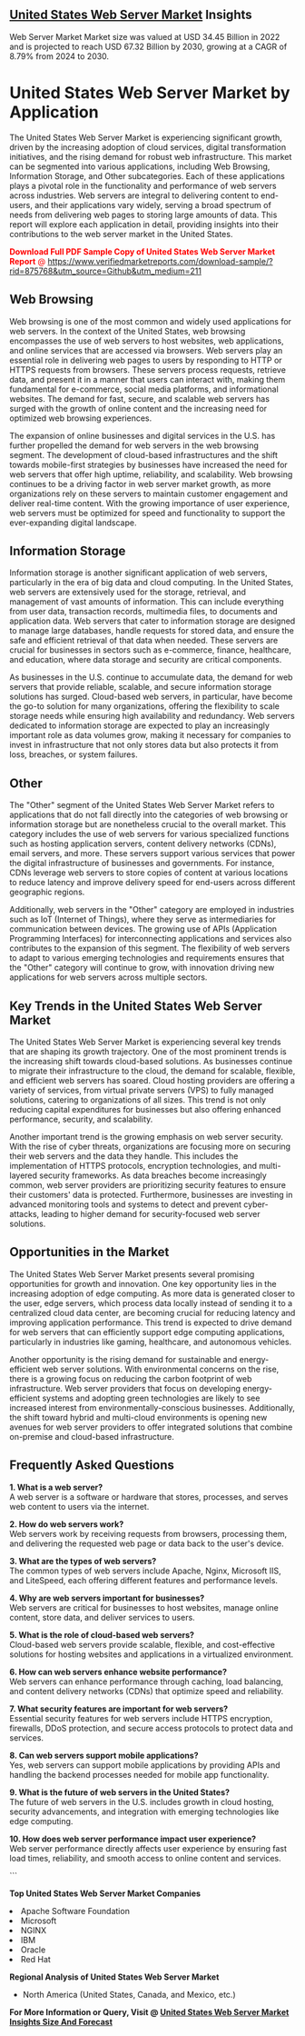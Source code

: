 <h2><a href="https://www.verifiedmarketreports.com/download-sample/?rid=875768&amp;utm_source=Github&amp;utm_medium=211" target="_blank">United States Web Server Market</a> Insights</h2><p>Web Server Market Market size was valued at USD 34.45 Billion in 2022 and is projected to reach USD 67.32 Billion by 2030, growing at a CAGR of 8.79% from 2024 to 2030.</p><p><h1>United States Web Server Market by Application</h1><p>The United States Web Server Market is experiencing significant growth, driven by the increasing adoption of cloud services, digital transformation initiatives, and the rising demand for robust web infrastructure. This market can be segmented into various applications, including Web Browsing, Information Storage, and Other subcategories. Each of these applications plays a pivotal role in the functionality and performance of web servers across industries. Web servers are integral to delivering content to end-users, and their applications vary widely, serving a broad spectrum of needs from delivering web pages to storing large amounts of data. This report will explore each application in detail, providing insights into their contributions to the web server market in the United States. <p><span class=""><span style="color: #ff0000;"><strong>Download Full PDF Sample Copy of United States Web Server Market Report</strong> @ </span><a href="https://www.verifiedmarketreports.com/download-sample/?rid=875768&amp;utm_source=Github&amp;utm_medium=211" target="_blank">https://www.verifiedmarketreports.com/download-sample/?rid=875768&amp;utm_source=Github&amp;utm_medium=211</a></span></p><h2>Web Browsing</h2><p>Web browsing is one of the most common and widely used applications for web servers. In the context of the United States, web browsing encompasses the use of web servers to host websites, web applications, and online services that are accessed via browsers. Web servers play an essential role in delivering web pages to users by responding to HTTP or HTTPS requests from browsers. These servers process requests, retrieve data, and present it in a manner that users can interact with, making them fundamental for e-commerce, social media platforms, and informational websites. The demand for fast, secure, and scalable web servers has surged with the growth of online content and the increasing need for optimized web browsing experiences.<p>The expansion of online businesses and digital services in the U.S. has further propelled the demand for web servers in the web browsing segment. The development of cloud-based infrastructures and the shift towards mobile-first strategies by businesses have increased the need for web servers that offer high uptime, reliability, and scalability. Web browsing continues to be a driving factor in web server market growth, as more organizations rely on these servers to maintain customer engagement and deliver real-time content. With the growing importance of user experience, web servers must be optimized for speed and functionality to support the ever-expanding digital landscape.</p><h2>Information Storage</h2><p>Information storage is another significant application of web servers, particularly in the era of big data and cloud computing. In the United States, web servers are extensively used for the storage, retrieval, and management of vast amounts of information. This can include everything from user data, transaction records, multimedia files, to documents and application data. Web servers that cater to information storage are designed to manage large databases, handle requests for stored data, and ensure the safe and efficient retrieval of that data when needed. These servers are crucial for businesses in sectors such as e-commerce, finance, healthcare, and education, where data storage and security are critical components.<p>As businesses in the U.S. continue to accumulate data, the demand for web servers that provide reliable, scalable, and secure information storage solutions has surged. Cloud-based web servers, in particular, have become the go-to solution for many organizations, offering the flexibility to scale storage needs while ensuring high availability and redundancy. Web servers dedicated to information storage are expected to play an increasingly important role as data volumes grow, making it necessary for companies to invest in infrastructure that not only stores data but also protects it from loss, breaches, or system failures.</p><h2>Other</h2><p>The "Other" segment of the United States Web Server Market refers to applications that do not fall directly into the categories of web browsing or information storage but are nonetheless crucial to the overall market. This category includes the use of web servers for various specialized functions such as hosting application servers, content delivery networks (CDNs), email servers, and more. These servers support various services that power the digital infrastructure of businesses and governments. For instance, CDNs leverage web servers to store copies of content at various locations to reduce latency and improve delivery speed for end-users across different geographic regions.<p>Additionally, web servers in the "Other" category are employed in industries such as IoT (Internet of Things), where they serve as intermediaries for communication between devices. The growing use of APIs (Application Programming Interfaces) for interconnecting applications and services also contributes to the expansion of this segment. The flexibility of web servers to adapt to various emerging technologies and requirements ensures that the "Other" category will continue to grow, with innovation driving new applications for web servers across multiple sectors.</p><h2>Key Trends in the United States Web Server Market</h2><p>The United States Web Server Market is experiencing several key trends that are shaping its growth trajectory. One of the most prominent trends is the increasing shift towards cloud-based solutions. As businesses continue to migrate their infrastructure to the cloud, the demand for scalable, flexible, and efficient web servers has soared. Cloud hosting providers are offering a variety of services, from virtual private servers (VPS) to fully managed solutions, catering to organizations of all sizes. This trend is not only reducing capital expenditures for businesses but also offering enhanced performance, security, and scalability.<p>Another important trend is the growing emphasis on web server security. With the rise of cyber threats, organizations are focusing more on securing their web servers and the data they handle. This includes the implementation of HTTPS protocols, encryption technologies, and multi-layered security frameworks. As data breaches become increasingly common, web server providers are prioritizing security features to ensure their customers' data is protected. Furthermore, businesses are investing in advanced monitoring tools and systems to detect and prevent cyber-attacks, leading to higher demand for security-focused web server solutions.</p><h2>Opportunities in the Market</h2><p>The United States Web Server Market presents several promising opportunities for growth and innovation. One key opportunity lies in the increasing adoption of edge computing. As more data is generated closer to the user, edge servers, which process data locally instead of sending it to a centralized cloud data center, are becoming crucial for reducing latency and improving application performance. This trend is expected to drive demand for web servers that can efficiently support edge computing applications, particularly in industries like gaming, healthcare, and autonomous vehicles.<p>Another opportunity is the rising demand for sustainable and energy-efficient web server solutions. With environmental concerns on the rise, there is a growing focus on reducing the carbon footprint of web infrastructure. Web server providers that focus on developing energy-efficient systems and adopting green technologies are likely to see increased interest from environmentally-conscious businesses. Additionally, the shift toward hybrid and multi-cloud environments is opening new avenues for web server providers to offer integrated solutions that combine on-premise and cloud-based infrastructure.</p><h2>Frequently Asked Questions</h2><p><strong>1. What is a web server?</strong><br> A web server is a software or hardware that stores, processes, and serves web content to users via the internet.</p><p><strong>2. How do web servers work?</strong><br> Web servers work by receiving requests from browsers, processing them, and delivering the requested web page or data back to the user's device.</p><p><strong>3. What are the types of web servers?</strong><br> The common types of web servers include Apache, Nginx, Microsoft IIS, and LiteSpeed, each offering different features and performance levels.</p><p><strong>4. Why are web servers important for businesses?</strong><br> Web servers are critical for businesses to host websites, manage online content, store data, and deliver services to users.</p><p><strong>5. What is the role of cloud-based web servers?</strong><br> Cloud-based web servers provide scalable, flexible, and cost-effective solutions for hosting websites and applications in a virtualized environment.</p><p><strong>6. How can web servers enhance website performance?</strong><br> Web servers can enhance performance through caching, load balancing, and content delivery networks (CDNs) that optimize speed and reliability.</p><p><strong>7. What security features are important for web servers?</strong><br> Essential security features for web servers include HTTPS encryption, firewalls, DDoS protection, and secure access protocols to protect data and services.</p><p><strong>8. Can web servers support mobile applications?</strong><br> Yes, web servers can support mobile applications by providing APIs and handling the backend processes needed for mobile app functionality.</p><p><strong>9. What is the future of web servers in the United States?</strong><br> The future of web servers in the U.S. includes growth in cloud hosting, security advancements, and integration with emerging technologies like edge computing.</p><p><strong>10. How does web server performance impact user experience?</strong><br> Web server performance directly affects user experience by ensuring fast load times, reliability, and smooth access to online content and services.</p>```</p><p><strong>Top United States Web Server Market Companies</strong></p><div data-test-id=""><p><li>Apache Software Foundation</li><li> Microsoft</li><li> NGINX</li><li> IBM</li><li> Oracle</li><li> Red Hat</li></p><div><strong>Regional Analysis of&nbsp;United States Web Server Market</strong></div><ul><li dir="ltr"><p dir="ltr">North America&nbsp;(United States, Canada, and Mexico, etc.)</p></li></ul><p><strong>For More Information or Query, Visit @&nbsp;</strong><strong><a href="https://www.verifiedmarketreports.com/product/web-server-market/?utm_source=Github&amp;utm_medium=211" target="_blank">United States Web Server Market Insights Size And Forecast</a></strong></p></div>
